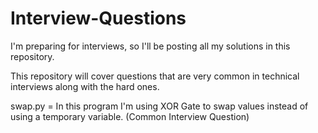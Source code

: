 # Interview-Questions
I'm preparing for interviews, so I'll be posting all my solutions in this repository.

This repository will cover questions that are very common in technical interviews along with the hard ones.

swap.py = In this program I'm using XOR Gate to swap values instead of using a temporary variable. (Common Interview Question)
